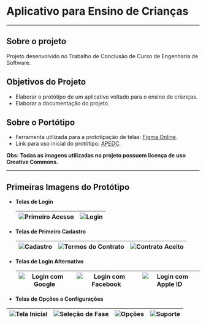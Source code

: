 # Aplicativo para Ensino de Crianças

---

## Sobre o projeto

Projeto desenvolvido no Trabalho de Conclusão de Curso de Engenharia de Software.

## Objetivos do Projeto

* Elaborar o protótipo de um aplicativo voltado para o ensino de crianças.
* Elaborar a documentação do projeto.

## Sobre o Portótipo

* Ferramenta utilizada para a prototipação de telas: [Figma Online](https://www.figma.com/).
* Link para uso inicial do protótipo: [APEDC](https://www.figma.com/file/TZR3CZQWU1AnDespexqltq/APEDC?node-id=0%3A1).

**Obs: Todas as imagens utilizadas no projeto possuem licença de uso Creative Commons.**

---

## Primeiras Imagens do Protótipo

* **Telas de Login**

    |![Primeiro Acesso](https://user-images.githubusercontent.com/81392077/126776415-74138cfc-7419-459f-8109-ef087d493467.png) |![Login](https://user-images.githubusercontent.com/81392077/126783815-98d4a3d4-5e1e-4e8f-b888-81150749ad8b.png) |
    |---|---|

* **Telas de Primeiro Cadastro**
  
    |![Cadastro](https://user-images.githubusercontent.com/81392077/126776569-97188e0b-da85-4681-9b18-183d3e1651f6.png) |![Termos do Contrato](https://user-images.githubusercontent.com/81392077/126778391-9e582edb-63fc-4f0e-b659-bc49f995ca26.png) |![Contrato Aceito](https://user-images.githubusercontent.com/81392077/126776656-7ec7a29f-ce9a-4d3f-9006-4a5faa6b2aa4.png) |
    |---|---|---|

* **Telas de Login Alternativo**

    |![Login com Google](https://user-images.githubusercontent.com/81392077/126784356-7bf38fd1-0f8b-40f6-9bf6-673a1237f3a0.png) |![Login com Facebook](https://user-images.githubusercontent.com/81392077/126784411-2396937f-13d4-436b-87da-a59ea975f0fb.png) |![Login com Apple ID](https://user-images.githubusercontent.com/81392077/126784488-87caaf16-0c0e-41ce-8f73-e861a5941db8.png) |
    |---|---|---|

* **Telas de Opções e Configurações**

|![Tela Inicial](https://user-images.githubusercontent.com/81392077/126776895-6b6bc95a-f2d2-4b20-8620-6b3a2bde6998.png) |![Seleção de Fase](https://user-images.githubusercontent.com/81392077/126776933-a08b817e-51d4-42b9-8835-6f5c9d0b9ba0.png) |![Opções](https://user-images.githubusercontent.com/81392077/126781138-5e00be08-6f8f-44fa-993c-4bbfa5759d78.png) |![Suporte](https://user-images.githubusercontent.com/81392077/126781174-8e3e53c7-ed0e-4c5d-aefa-d06d647a5f94.png) |
|---|---|---|---|
